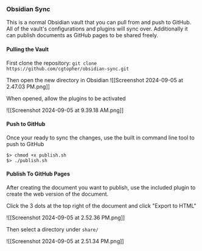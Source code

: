 ### Obsidian Sync
This is a normal Obsidian vault that you can pull from and push to GitHub. All of the vault's configurations and plugins will sync over. Additionally it can publish documents as GitHub pages to be shared freely.

#### Pulling the Vault
First clone the repository:
`git clone https://github.com/cgtopher/obsidian-sync.git`

Then open the new directory in Obsidian
![[Screenshot 2024-09-05 at 2.47.03 PM.png]]

When opened, allow the plugins to be activated


![[Screenshot 2024-09-05 at 9.39.18 AM.png]]

#### Push to GitHub

Once your ready to sync the changes, use the built in command line tool to push to GitHub

```
$> chmod +x publish.sh
$> ./publish.sh
```

#### Publish To GitHub Pages
After creating the document you want to publish, use the included plugin to create the web version of the document.

Click the 3 dots at the top right of the document and click "Export to HTML"

![[Screenshot 2024-09-05 at 2.52.36 PM.png]]

Then select a directory under `share/`

![[Screenshot 2024-09-05 at 2.51.34 PM.png]]
